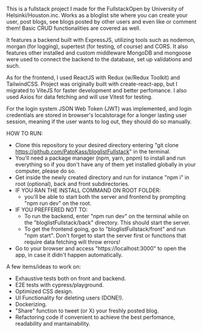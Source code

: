 This is a fullstack project I made for the FullstackOpen by University of Helsinki/Houston.inc. Works as a bloglist site where you can create your user, post blogs, see blogs posted by other users and even like or comment them! Basic CRUD functionalities are covered as well.

It features a backend built with ExpressJS, utilizing tools such as nodemon, morgan (for logging), supertest (for testing, of course) and CORS. It also features other installed and custom middleware
MongoDB and mongoose were used to connect the backend to the database, set up validations and such.

As for the frontend, I used ReactJS with Redux (w/Redux Toolkit) and TailwindCSS. Project was originally built with create-react-app, but I migrated to ViteJS for faster development and better perfomance. I also used Axios for data fetching and will use Vitest for testing.

For the login system JSON Web Token (JWT) was implemented, and login credentials are stored in browser's localstorage for a longer lasting user session, meaning if the user wants to log out, they should do so manually.

HOW TO RUN:

- Clone this repository to your desired directory entering "git clone https://github.com/PatoKass/bloglistFullstack" in the terminal.
- You'll need a package manager (npm, yarn, pnpm) to install and run everything so if you don't have any of them yet installed globally in your computer, please do so.
- Get inside the newly created directory and run for instance "npm i" in root (optional), back and front subdirectories.
- IF YOU RAN THE INSTALL COMMAND ON ROOT FOLDER:
  - you'll be able to start both the server and frontend by prompting "npm run dev" on the root.
- IF YOU PREFFERED NOT TO:
  - To run the backend, enter "npm run dev" on the terminal while on the "bloglistFullstack/back" directory. This should start the server.
  - To get the frontend going, go to "bloglistFullstack/front" and run "npm start". Don't forget to start the server first or functions that require data fetching will throw errors!
- Go to your browser and access "https://localhost:3000" to open the app, in case it didn't happen automatically.

A few items/ideas to work on:

- Exhaustive tests both on front and backend.
- E2E tests with cypress/playground.
- Optimized CSS design.
- UI Functionality for deleting users (DONE!).
- Dockerizing.
- "Share" function to tweet (or X) your freshly posted blog.
- Refactoring code if convenient to achieve the best perfomance, readability and mantainability.
